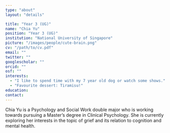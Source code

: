 ```yaml
---
type: "about"
layout: "details"

title: "Year 3 (UG)"
name: "Chia Yu"
position: "Year 3 (UG)"
institution: "National University of Singapore"
picture: "/images/people/cute-brain.png"
cv: "/path/to/cv.pdf"
email: ""
twitter: ""
googlescholar: ""
orcid: ""
osf: ""
interests:
  - "I like to spend time with my 7 year old dog or watch some shows."
  - "Favourite dessert: Tiramisu!"
education:
contact:
---
```


Chia Yu is a Psychology and Social Work double major who is working towards pursuing a Master’s degree in Clinical Psychology. She is currently exploring her interests in the topic of grief and its relation to cognition and mental health.
